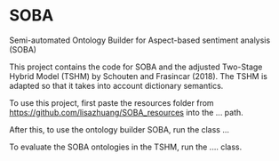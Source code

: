 # SOBA
Semi-automated Ontology Builder for Aspect-based sentiment analysis (SOBA)

This project contains the code for SOBA and the adjusted Two-Stage Hybrid Model (TSHM) by Schouten and Frasincar (2018). The TSHM is adapted so that it takes into account dictionary semantics.

To use this project, first paste the resources folder from https://github.com/lisazhuang/SOBA_resources into the ... path.

After this, to use the ontology builder SOBA, run the class ... 

To evaluate the SOBA ontologies in the TSHM, run the .... class.




